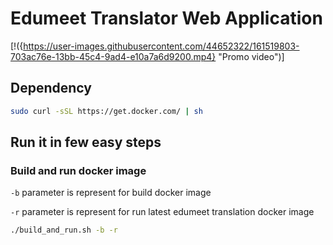 # Edumeet Translator Web Application
[!({https://user-images.githubusercontent.com/44652322/161519803-703ac76e-13bb-45c4-9ad4-e10a7a6d9200.mp4} "Promo video")]





## Dependency
```sh
sudo curl -sSL https://get.docker.com/ | sh
```
## Run it in few easy steps
### Build and run docker image
`-b` parameter is represent for build docker image

`-r` parameter is represent for run latest edumeet translation docker image

```sh
./build_and_run.sh -b -r
```
